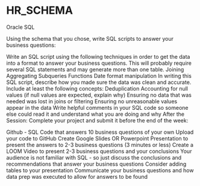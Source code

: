 # HR_SCHEMA
Oracle SQL

Using the schema that you chose, write SQL scripts to answer your business questions: 

Write an SQL script using the following techniques in order to get the data into a format to answer your business questions. This will probably require several SQL statements and may generate more than one table.
Joining
Aggregating
Subqueries
Functions
Date format manipulation
In writing this SQL script, describe how you made sure the data was clean and accurate. Include at least the following concepts:
Deduplication
Accounting for null values (if null values are expected, explain why)
Ensuring no data that was needed was lost in joins or filtering
Ensuring no unreasonable values appear in the data
Write helpful comments in your SQL code so someone else could read it and understand what you are doing and why 
After the Session:
Complete your project and submit it before the end of the week:

Github  - SQL Code that answers 10 business questions of your own
Upload your code to GitHub
Create Google Slides OR Powerpoint Presentation to present the answers to 2-3 business questions (3 minutes or less)
Create a LOOM Video to present 2-3 business questions and your conclusions
Your audience is not familiar with SQL - so just discuss the conclusions and recommendations that answer your business questions
Consider adding tables to your presentation
Communicate your business questions and how data prep was executed to allow for answers to be found
